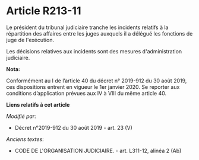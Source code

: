 # Article R213-11

Le président du   tribunal judiciaire tranche les incidents relatifs à la répartition des affaires entre les juges auxquels
il a délégué les fonctions de juge de l'exécution. 

Les décisions relatives aux incidents sont des mesures d'administration judiciaire.

**Nota:**

Conformément au I de l’article 40 du décret n° 2019-912 du 30 août 2019, ces dispositions entrent en vigueur le 1er janvier
2020. Se reporter aux conditions d’application prévues aux IV à VIII du même article 40.

**Liens relatifs à cet article**

_Modifié par_:

  - Décret n°2019-912 du 30 août 2019 - art. 23 (V)

_Anciens textes_:

  - CODE DE L'ORGANISATION JUDICIAIRE. - art. L311-12, alinéa 2 (Ab)
